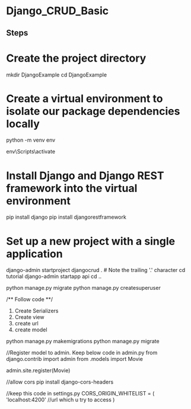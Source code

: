 # Django_CRUD_Basic

## Steps

# Create the project directory
mkdir DjangoExample
cd DjangoExample

# Create a virtual environment to isolate our package dependencies locally
python -m venv env

env\Scripts\activate

# Install Django and Django REST framework into the virtual environment
pip install django
pip install djangorestframework

# Set up a new project with a single application
django-admin startproject djangocrud .  # Note the trailing '.' character
cd tutorial
django-admin startapp api
cd ..


python manage.py migrate
python manage.py createsuperuser

/** Follow code **/
1. Create Serializers
2. Create view
3. create url
4. create model

python manage.py makemigrations
python manage.py migrate

//Register model to admin. Keep below code in admin.py
from django.contrib import admin
from .models import Movie

admin.site.register(Movie)

//allow cors
pip install django-cors-headers

//keep this code in settings.py
CORS_ORIGIN_WHITELIST = (
    'localhost:4200'  //url which u try to access
)
